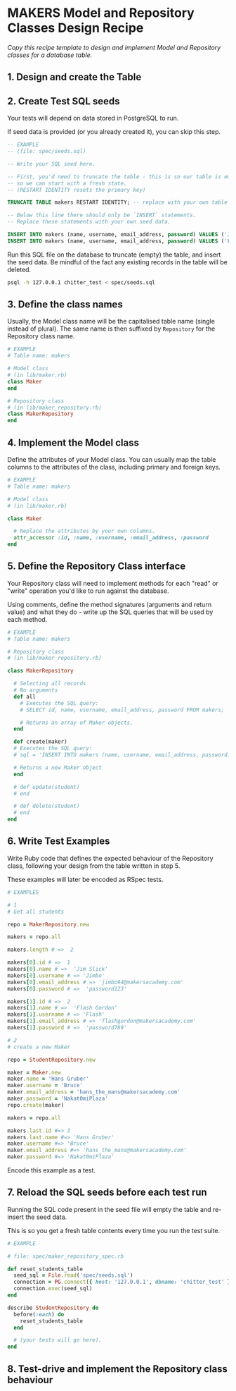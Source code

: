 # MAKERS Model and Repository Classes Design Recipe

_Copy this recipe template to design and implement Model and Repository classes for a database table._

## 1. Design and create the Table


## 2. Create Test SQL seeds

Your tests will depend on data stored in PostgreSQL to run.

If seed data is provided (or you already created it), you can skip this step.

```sql
-- EXAMPLE
-- (file: spec/seeds.sql)

-- Write your SQL seed here. 

-- First, you'd need to truncate the table - this is so our table is emptied between each test run,
-- so we can start with a fresh state.
-- (RESTART IDENTITY resets the primary key)

TRUNCATE TABLE makers RESTART IDENTITY; -- replace with your own table name.

-- Below this line there should only be `INSERT` statements.
-- Replace these statements with your own seed data.

INSERT INTO makers (name, username, email_address, password) VALUES ('Jim Slick','Jimbo', 'jimbo94@makersacademy.com', 'password123');
INSERT INTO makers (name, username, email_address, password) VALUES ('Flash Gordon','Flash', 'flashgordon@makersacademy.com', 'password789');
```

Run this SQL file on the database to truncate (empty) the table, and insert the seed data. Be mindful of the fact any existing records in the table will be deleted.

```bash
psql -h 127.0.0.1 chitter_test < spec/seeds.sql
```

## 3. Define the class names

Usually, the Model class name will be the capitalised table name (single instead of plural). The same name is then suffixed by `Repository` for the Repository class name.

```ruby
# EXAMPLE
# Table name: makers

# Model class
# (in lib/maker.rb)
class Maker
end

# Repository class
# (in lib/maker_repository.rb)
class MakerRepository
end
```

## 4. Implement the Model class

Define the attributes of your Model class. You can usually map the table columns to the attributes of the class, including primary and foreign keys.

```ruby
# EXAMPLE
# Table name: makers

# Model class
# (in lib/maker.rb)

class Maker

  # Replace the attributes by your own columns.
  attr_accessor :id, :name, :username, :email_address, :password
end
```

## 5. Define the Repository Class interface

Your Repository class will need to implement methods for each "read" or "write" operation you'd like to run against the database.

Using comments, define the method signatures (arguments and return value) and what they do - write up the SQL queries that will be used by each method.

```ruby
# EXAMPLE
# Table name: makers

# Repository class
# (in lib/maker_repository.rb)

class MakerRepository

  # Selecting all records
  # No arguments
  def all
    # Executes the SQL query:
    # SELECT id, name, username, email_address, password FROM makers;

    # Returns an array of Maker objects.
  end

  def create(maker)
  # Executes the SQL query:
  # sql = 'INSERT INTO makers (name, username, email_address, password) VALUES ($1, $2, $3, $4);

  # Returns a new Maker object
  end

  # def update(student)
  # end

  # def delete(student)
  # end
end
```

## 6. Write Test Examples

Write Ruby code that defines the expected behaviour of the Repository class, following your design from the table written in step 5.

These examples will later be encoded as RSpec tests.

```ruby
# EXAMPLES

# 1
# Get all students

repo = MakerRepository.new

makers = repo.all

makers.length # =>  2

makers[0].id # =>  1
makers[0].name # =>  'Jim Slick'
makers[0].username # => 'Jimbo'
makers[0].email_address # => 'jimbo94@makersacademy.com'
makers[0].password # =>  'password123'

makers[1].id # =>  2
makers[1].name # =>  'Flash Gordon'
makers[1].username # => 'Flash'
makers[1].email_address # => 'flashgordon@makersacademy.com'
makers[1].password # =>  'password789'

# 2
# create a new Maker

repo = StudentRepository.new

maker = Maker.new
maker.name = 'Hans Gruber'
maker.username = 'Bruce'
maker.email_address = 'hans_the_mans@makersacademy.com'
maker.password = 'Nakat0miPlaza'
repo.create(maker)

makers = repo.all

makers.last.id #=> 3
makers.last.name #=> 'Hans Gruber'
maker.username #=> 'Bruce'
maker.email_address #=> 'hans_the_mans@makersacademy.com'
maker.password #=> 'Nakat0miPlaza'

```

Encode this example as a test.

## 7. Reload the SQL seeds before each test run

Running the SQL code present in the seed file will empty the table and re-insert the seed data.

This is so you get a fresh table contents every time you run the test suite.

```ruby
# EXAMPLE

# file: spec/maker_repository_spec.rb

def reset_students_table
  seed_sql = File.read('spec/seeds.sql')
  connection = PG.connect({ host: '127.0.0.1', dbname: 'chitter_test' })
  connection.exec(seed_sql)
end

describe StudentRepository do
  before(:each) do 
    reset_students_table
  end

  # (your tests will go here).
end
```

## 8. Test-drive and implement the Repository class behaviour
